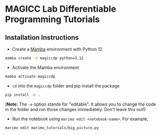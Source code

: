 # MAGICC Lab Differentiable Programming Tutorials

## Installation Instructions

* Create a [Mamba](https://mamba.readthedocs.io/en/latest/installation/mamba-installation.html) environment with Python 12

```bash
mamba create -n magiccdp python=3.12
```

* Activate the Mamba environment

```bash
mamba activate magiccdp
```

* `cd` into the `magiccdp` folder and pip install the package

```bash
pip install -e .
```

(**Note:** The `-e` option stands for "editable". It allows you to change the code in the folder and run those changes immediately. Don't leave this out!)

* Run the notebook using `marimo edit <notebook-name>`. For example,

```bash
marimo edit marimo_tutorials/big_picture.py
```